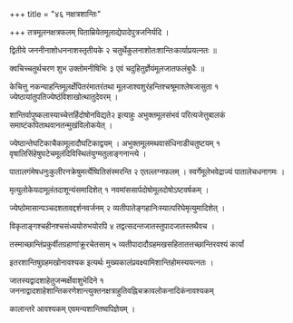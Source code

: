 +++
title = "४६ नक्षत्रशान्तिः"

+++
तत्रमूलनक्षत्रफलम् पिताम्रियेतमूलाद्येपादेपुत्रजनिर्यदि ।

द्वितीये जननीनाशोधननाशस्तृतीयके २ चतुर्थेकुलनाशोतःशान्तिःकार्याप्रयत्नतः ॥

क्वचिच्चतुर्थचरण शुभ उक्तोमनीषिभिः ३ एवं चदुहितुर्ज्ञेयंमूलजातफलंबुधैः ॥

केचित्तु नकन्याहन्तिमूलर्क्षेपितरंमातरंतथा मूलजाश्वशुरंहन्तिश्चश्रूमाश्लेषजासुता १ ज्येष्ठायांतुपतिज्येष्ठंविशाखोत्थातुदेवरम् ।

शान्तिर्वापुष्कलास्याच्चेत्तर्हिदोषोनविद्यते२ इत्याहुः अभुक्तमूलसंभवं परित्यजेत्तुबालकं समाष्टंकपिताथवानतन्मुखंविलोकयेत् ।

ज्येष्ठान्तेघटिकाचैकामूलादौघटिकाद्वयम् । अभुक्तमूलमथवासंधिनाडीचतुष्टयम् १ वृषालिसिंहेषुघटेचमूलंदिविस्थितंयुग्मतुलाङ्गनान्त्ये ।

पातालगंमेषधनुःकुलीरनक्रेषुमर्त्येष्वितिसंस्मरन्ति २ एतल्लग्नफलम् । स्वर्गेमूलेभवेद्राज्यं पातालेचधनागमः ।

मृत्युलोकेयदामूलंतदाशून्यंसमादिशेत् १ नवमांससार्पदोषोमूलदोषोऽष्टवर्षकम् ।

ज्येष्ठोमासान्पञ्चदशतावद्दर्शनवर्जनम् २ व्यतीपातेङ्गहानिःस्यात्परिघेमृत्युमादिशेत् ।

विकृताङ्गश्चहीनश्चसंध्ययोरुभयोरपि ४ तद्वत्सदन्तजातस्तुपादजातस्तथैवच ।

तस्माच्छान्तिंप्रकुर्वीतग्रहाणांक्रूरचेतसाम् ५ व्यतीपादादौग्रहमखसहितातत्तच्छान्तिरवश्यं कार्यां

इतरशान्तिषुग्रहमखोनावश्यक इत्यर्थः मुख्यकालंप्रवक्ष्यामिशान्तिहोमस्ययत्नतः ।

जातस्यद्वादशाहेतुजन्मर्क्षेवाशुभेदिने १ जननाद्वादशाहेशान्तिकरणेशान्त्युक्तनक्षत्राहुतिवह्निचक्रावलोकनादिकंनावश्यकम्

कालान्तरे आवश्यकम् एवमन्यशान्तिष्वपिज्ञेयम् ।

